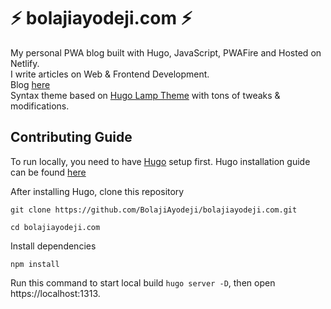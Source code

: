 # ⚡️ bolajiayodeji.com ⚡️

My personal PWA blog built with Hugo, JavaScript, PWAFire and Hosted on Netlify. <br>
I write articles on Web & Frontend Development. <br>
Blog [here](https://bolajiayodeji.com) <br>
Syntax theme based on [Hugo Lamp Theme](https://github.com/huyb1991/hugo-lamp) with tons of tweaks & modifications.


## Contributing Guide

To run locally, you need to have [Hugo](https://gohugo.io/) setup first. Hugo installation guide can be found [here](https://gohugo.io/getting-started/installing) <br>


After installing Hugo, clone this repository 
```
git clone https://github.com/BolajiAyodeji/bolajiayodeji.com.git
```
```
cd bolajiayodeji.com
```
Install dependencies
```
npm install
```

Run this command to start local build `hugo server -D`, then open https://localhost:1313.
